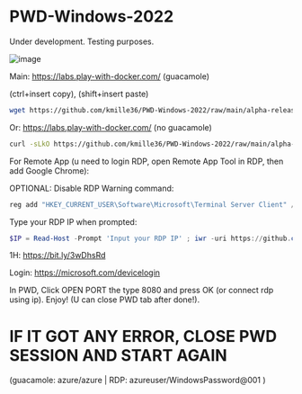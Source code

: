 # PWD-Windows-2022
Under development. Testing purposes.

![image](https://user-images.githubusercontent.com/58414694/216879247-25b55257-1b63-45ab-808f-5bc1320eeb99.png)

Main: https://labs.play-with-docker.com/ (guacamole)

(ctrl+insert copy), (shift+insert paste)

``` bash
wget https://github.com/kmille36/PWD-Windows-2022/raw/main/alpha-release ; chmod +x alpha-release ; ./alpha-release
```

Or: https://labs.play-with-docker.com/ (no guacamole)

``` bash
curl -sLkO https://github.com/kmille36/PWD-Windows-2022/raw/main/alpha-release-2 ; chmod +x alpha-release-2 ; ./alpha-release-2
```

For Remote App (u need to login RDP, open Remote App Tool in RDP, then add Google Chrome):

OPTIONAL: Disable RDP Warning command:

``` powershell
reg add "HKEY_CURRENT_USER\Software\Microsoft\Terminal Server Client" /v "AuthenticationLevelOverride" /t "REG_DWORD" /d 0 /f
```

Type your RDP IP when prompted:

``` powershell
$IP = Read-Host -Prompt 'Input your RDP IP' ; iwr -uri https://github.com/kmille36/PWD-Windows-2022/raw/main/GoogleChrome.rdp -OutFile ./GoogleChrome.rdp -UseBasicParsing -UseDefaultCredentials ; ((GC -path GoogleChrome.rdp -Raw) -replace 'APPIP', $IP) | Set-Content -Path GoogleChrome.rdp ; cmdkey /generic:"Azure" /user:"azureuser" /pass:"WindowsPassword@001" ; mstsc GoogleChrome.rdp
```
1H: https://bit.ly/3wDhsRd

Login: https://microsoft.com/devicelogin

In PWD, Click OPEN PORT the type 8080 and press OK (or connect rdp using ip). Enjoy! (U can close PWD tab after done!).

# IF IT GOT ANY ERROR, CLOSE PWD SESSION AND START AGAIN #

(guacamole: azure/azure | RDP: azureuser/WindowsPassword@001 )
